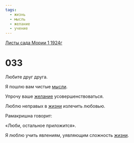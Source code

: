 ```yaml
---
tags:
  - жизнь
  - мысль
  - желание
  - учение
---
```


[Листы сада Мории 1 1924г](/agni/1924)

# 033
Любите друг друга.   

Я пошлю вам чистые [мысли](/tag/#мысль).   

Упрочу ваше [желание](/tag/#желание) усовершенствоваться.   

Люблю неправых в [жизни](/tag/#жизнь) излечить любовью.   

Рамакришна говорит:   

«Люби, остальное приложится».   

Я люблю учить явлениям, уявляющим сложность [жизни](/tag/#жизнь).   

